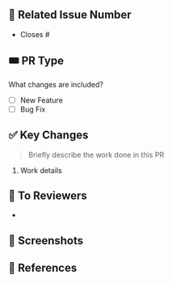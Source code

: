 <!-- Please write the title of the PR as "[Feat/#1] Implement Login" -->

## 📌 Related Issue Number

<!-- The issue will automatically close when the PR is merged if it includes the Closes keyword. -->

- Closes #

## 🎟️ PR Type

What changes are included?

- [ ] New Feature
- [ ] Bug Fix

## ✅ Key Changes

> Briefly describe the work done in this PR

1. Work details

## 📢 To Reviewers

-

## 📸 Screenshots

<!-- Attach screenshots for better understanding. -->

## 🔗 References

<!-- Attach reference link or files. -->
